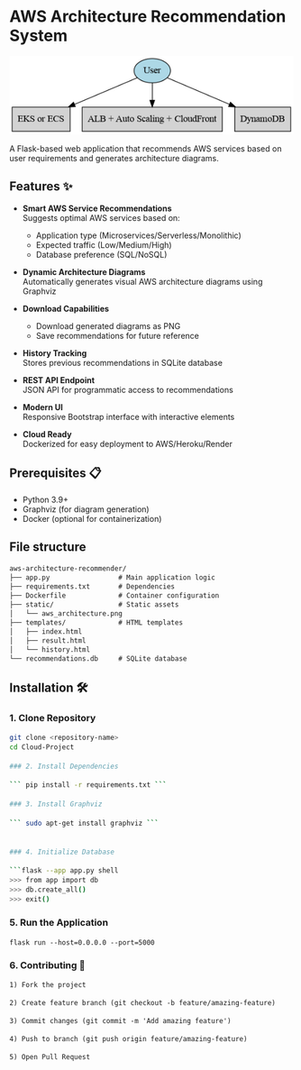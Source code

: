 # AWS Architecture Recommendation System

![AWS Architecture Diagram](static/aws_architecture.png)

A Flask-based web application that recommends AWS services based on user requirements and generates architecture diagrams.

## Features ✨

- **Smart AWS Service Recommendations**  
  Suggests optimal AWS services based on:
  - Application type (Microservices/Serverless/Monolithic)
  - Expected traffic (Low/Medium/High)
  - Database preference (SQL/NoSQL)
  
- **Dynamic Architecture Diagrams**  
  Automatically generates visual AWS architecture diagrams using Graphviz

- **Download Capabilities**  
  - Download generated diagrams as PNG
  - Save recommendations for future reference

- **History Tracking**  
  Stores previous recommendations in SQLite database

- **REST API Endpoint**  
  JSON API for programmatic access to recommendations

- **Modern UI**  
  Responsive Bootstrap interface with interactive elements

- **Cloud Ready**  
  Dockerized for easy deployment to AWS/Heroku/Render

## Prerequisites 📋

- Python 3.9+
- Graphviz (for diagram generation)
- Docker (optional for containerization)


## File structure 
```
aws-architecture-recommender/
├── app.py                 # Main application logic
├── requirements.txt       # Dependencies
├── Dockerfile             # Container configuration
├── static/                # Static assets
│   └── aws_architecture.png
├── templates/             # HTML templates
│   ├── index.html
│   ├── result.html
│   └── history.html
└── recommendations.db     # SQLite database
```

## Installation 🛠️

### 1. Clone Repository
```bash
git clone <repository-name>
cd Cloud-Project

### 2. Install Dependencies

``` pip install -r requirements.txt ```

### 3. Install Graphviz

``` sudo apt-get install graphviz ```


### 4. Initialize Database

```flask --app app.py shell
>>> from app import db
>>> db.create_all()
>>> exit() 
```

### 5. Run the Application

``` flask run --host=0.0.0.0 --port=5000 ```


### 6. Contributing 🤝

    1) Fork the project

    2) Create feature branch (git checkout -b feature/amazing-feature)

    3) Commit changes (git commit -m 'Add amazing feature')

    4) Push to branch (git push origin feature/amazing-feature)

    5) Open Pull Request

